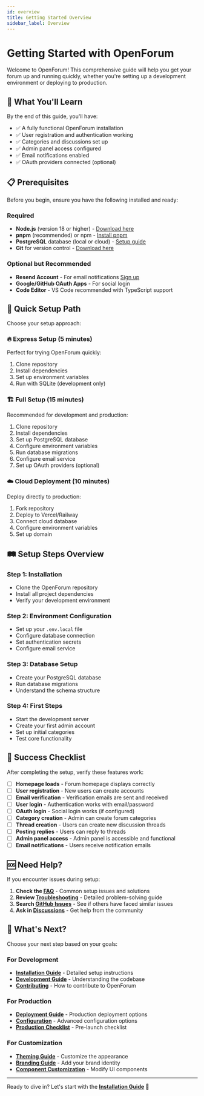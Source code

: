 ```yaml
---
id: overview
title: Getting Started Overview
sidebar_label: Overview
---
```


# Getting Started with OpenForum

Welcome to OpenForum! This comprehensive guide will help you get your forum up and running quickly, whether you're setting up a development environment or deploying to production.

## 🎯 What You'll Learn

By the end of this guide, you'll have:
- ✅ A fully functional OpenForum installation
- ✅ User registration and authentication working
- ✅ Categories and discussions set up
- ✅ Admin panel access configured
- ✅ Email notifications enabled
- ✅ OAuth providers connected (optional)

## 📋 Prerequisites

Before you begin, ensure you have the following installed and ready:

### Required
- **Node.js** (version 18 or higher) - [Download here](https://nodejs.org/)
- **pnpm** (recommended) or npm - [Install pnpm](https://pnpm.io/installation)
- **PostgreSQL** database (local or cloud) - [Setup guide](https://www.postgresql.org/download/)
- **Git** for version control - [Download here](https://git-scm.com/)

### Optional but Recommended
- **Resend Account** - For email notifications [Sign up](https://resend.com)
- **Google/GitHub OAuth Apps** - For social login
- **Code Editor** - VS Code recommended with TypeScript support

## 🚀 Quick Setup Path

Choose your setup approach:

### 🔥 Express Setup (5 minutes)
Perfect for trying OpenForum quickly:
1. Clone repository
2. Install dependencies
3. Set up environment variables
4. Run with SQLite (development only)

### 🏗️ Full Setup (15 minutes)
Recommended for development and production:
1. Clone repository
2. Install dependencies  
3. Set up PostgreSQL database
4. Configure environment variables
5. Run database migrations
6. Configure email service
7. Set up OAuth providers (optional)

### ☁️ Cloud Deployment (10 minutes)
Deploy directly to production:
1. Fork repository
2. Deploy to Vercel/Railway
3. Connect cloud database
4. Configure environment variables
5. Set up domain

## 🛤️ Setup Steps Overview

### Step 1: Installation
- Clone the OpenForum repository
- Install all project dependencies
- Verify your development environment

### Step 2: Environment Configuration  
- Set up your `.env.local` file
- Configure database connection
- Set authentication secrets
- Configure email service

### Step 3: Database Setup
- Create your PostgreSQL database
- Run database migrations
- Understand the schema structure

### Step 4: First Steps
- Start the development server
- Create your first admin account
- Set up initial categories
- Test core functionality

## 🎯 Success Checklist

After completing the setup, verify these features work:

- [ ] **Homepage loads** - Forum homepage displays correctly
- [ ] **User registration** - New users can create accounts
- [ ] **Email verification** - Verification emails are sent and received
- [ ] **User login** - Authentication works with email/password
- [ ] **OAuth login** - Social login works (if configured)
- [ ] **Category creation** - Admin can create forum categories
- [ ] **Thread creation** - Users can create new discussion threads
- [ ] **Posting replies** - Users can reply to threads
- [ ] **Admin panel access** - Admin panel is accessible and functional
- [ ] **Email notifications** - Users receive notification emails

## 🆘 Need Help?

If you encounter issues during setup:

1. **Check the [FAQ](../support/faq)** - Common setup issues and solutions
2. **Review [Troubleshooting](../guides/troubleshooting)** - Detailed problem-solving guide
3. **Search [GitHub Issues](https://github.com/your-username/openforum/issues)** - See if others have faced similar issues
4. **Ask in [Discussions](https://github.com/your-username/openforum/discussions)** - Get help from the community

## 🔗 What's Next?

Choose your next step based on your goals:

### For Development
- **[Installation Guide](./installation)** - Detailed setup instructions
- **[Development Guide](../development/architecture)** - Understanding the codebase
- **[Contributing](../development/contributing)** - How to contribute to OpenForum

### For Production
- **[Deployment Guide](../deployment/overview)** - Production deployment options
- **[Configuration](../configuration/environment)** - Advanced configuration options
- **[Production Checklist](../deployment/production-checklist)** - Pre-launch checklist

### For Customization
- **[Theming Guide](../customization/theming)** - Customize the appearance
- **[Branding Guide](../customization/branding)** - Add your brand identity
- **[Component Customization](../customization/components)** - Modify UI components

---

Ready to dive in? Let's start with the **[Installation Guide](./installation)** 🚀
